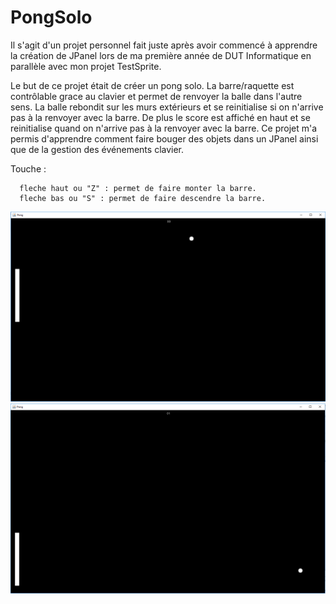 # PongSolo

Il s'agit d'un projet personnel fait juste après avoir commencé à apprendre la création de JPanel lors de ma première année de DUT Informatique en parallèle avec mon projet TestSprite. 

Le but de ce projet était de créer un pong solo. La barre/raquette est contrôlable grace au clavier et permet de renvoyer la balle dans l'autre sens. La balle rebondit sur les murs extérieurs et se reinitialise si on n'arrive pas à la renvoyer avec la barre. De plus le score est affiché en haut et se reinitialise quand on n'arrive pas à la renvoyer avec la barre. Ce projet m'a permis d'apprendre comment faire bouger des objets dans un JPanel ainsi que de la gestion des événements clavier.

Touche :
      
      fleche haut ou "Z" : permet de faire monter la barre.   
      fleche bas ou "S" : permet de faire descendre la barre.  
      
![alt text](/Screen/Capture1.PNG)
![alt text](/Screen/Capture.PNG)
    
